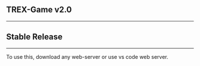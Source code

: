 ## TREX-Game v2.0
_________________

## Stable Release
_________________

To use this, download any web-server or use vs code web server.
